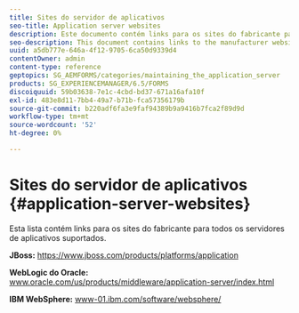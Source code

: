 ```yaml
---
title: Sites do servidor de aplicativos
seo-title: Application server websites
description: Este documento contém links para os sites do fabricante para todos os servidores de aplicativos compatíveis.
seo-description: This document contains links to the manufacturer websites for all supported application servers.
uuid: a5db777e-646a-4f12-9705-6ca50d9339d4
contentOwner: admin
content-type: reference
geptopics: SG_AEMFORMS/categories/maintaining_the_application_server
products: SG_EXPERIENCEMANAGER/6.5/FORMS
discoiquuid: 59b03638-7e1c-4cbd-bd37-671a16afa10f
exl-id: 483e8d11-7bb4-49a7-b71b-fca57356179b
source-git-commit: b220adf6fa3e9faf94389b9a9416b7fca2f89d9d
workflow-type: tm+mt
source-wordcount: '52'
ht-degree: 0%

---
```


# Sites do servidor de aplicativos {#application-server-websites}

Esta lista contém links para os sites do fabricante para todos os servidores de aplicativos suportados.

**JBoss:** https://www.jboss.com/products/platforms/application

**WebLogic do Oracle:** www.oracle.com/us/products/middleware/application-server/index.html

**IBM WebSphere:** www-01.ibm.com/software/websphere/
